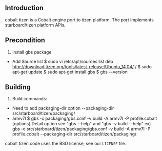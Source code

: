 ## Introduction

cobalt tizen is a Cobalt engine port to tizen platform. The port
implements starboard/tizen platform APIs.

## Precondition

1. Install gbs package
  - Add Source list
    $ sudo vi /etc/apt/sources.list
      deb http://download.tizen.org/tools/latest-release/Ubuntu_14.04/ /
    $ sudo apt-get update
    $ sudo apt-get install gbs
    $ gbs --version

## Building

1. Build commands:
  - Need to add packaging-dir option
    --packaging-dir src/starboard/tizen/packaging/
  - armv7l
    $ gbs -c packaging/gbs.conf -v build -A armv7l -P profile.cobalt [options]
    Detail option see "gbs --help" and "gbs -v build --help"
    ex) gbs -c src/starboard/tizen/packaging/gbs.conf -v build -A armv7l -P profile.cobalt --packaging-dir src/starboard/tizen/packaging/

cobalt tizen code uses the BSD license, see our `LICENSE` file.
